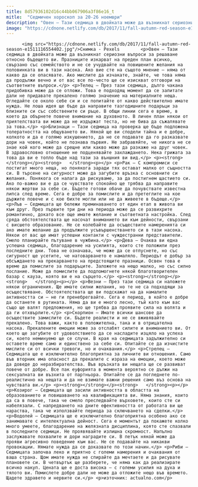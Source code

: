 ```yaml
---
title: 8d57936102d16c44bb067906a3f86e16_t
mitle:  "Седмичен хороскоп за 20-26 ноември"
description: "Овен – Тази седмица в двойката може да възникнат сериозни въпроси за решаване относно бъдещето ви. Празниците изкарват на преден план всичко, свързано със семейството и не се учудвайте на повишените желания на половинката ви в тази насока. Ако вие сте на същото мнение – няма от какво да се опасявате. Ако мислите да изчакате, …"
image: "https://cdnone.netlify.com/db/2017/11/fall-autumn-red-season-e1511116554402.jpg"
---
```


          <img src="https://cdnone.netlify.com/db/2017/11/fall-autumn-red-season-e1511116554402.jpg"/>Снимка - Pexels        <p>Овен – Тази седмица в двойката може да възникнат сериозни въпроси за решаване относно бъдещето ви. Празниците изкарват на преден план всичко, свързано със семейството и не се учудвайте на повишените желания на половинката ви в тази насока. Ако вие сте на същото мнение – няма от какво да се опасявате. Ако мислите да изчакате, знайте, че това няма да продължи вечно и от вас все по-често ще се изискват отговори на съответните въпроси.</p> <p>Телец – През тази седмица, дълго чакана придобивка може да се отложи. Това е подходящ момент да се запитате дали не придавате прекалено голямо значение на материалните неща. Огледайте се около себе си и се попитайте от какво действително имате нужда. Не лоша идея ще бъде да направите тазгодишните подаръци за близките си със собствените си ръце. В общи линии сега е време, в което да обърнете повече внимание на духовното. В личен план някои от приятелствата ви може да не издържат теста, но не бива да съжалявате за това.</p> <p>Близнаци – Тази седмица на проверка ще бъде подложена толератността на общуването ви. Някой ще ви сподели тайна и е добре, колкото и да е голямо изкушението, да не се подавате да го разказвате дори на човек, който не познава първия. Не забравяйте, че никога не се знае кой кого може да срещне или какво може да разкаже на друг човек. В здравословно отношение не подценявайте захлаждането. Нека грижата за това да ви е топло бъде над тази за външния ви вид.</p> <p><strong></strong></p><strong>   </strong><p></p> <p>Рак – С компромиси се постигат много неща, но понякога заради тях остават малко от същността си. В търсене на сигурност може да загубите връзка с основните си желания. Понякога се налага да рискуваме, за да постигнем щастието си. Ако по-важно ви е да се чувствате спокойно ще трябва да направите някои жертви за себе си. Бъдете готови обаче да почувствате известна липса след време. Сега е добре за помислите и да претеглите на кое държите повече и с кое бихте могли или не да живеете в бъдеще.</p> <p>Лъв – Седмицата ще бележи преминаването от един етап в живота ви към друг. През първите три дни на периода може да се развихрите романтично, докато все още имате желание и съответната настройка. След сряда обстоятелствата ще насочат вниманието ви към дейности, свързани с висшето образование. Не се колебайте да осъществите намеренията си ако имате желание да продължите усъвършенстването си в тази насока. Някои от вас ще имат успешни контакти с чуждестранни представители. Смело планирайте пътуване в чужбина.</p> <p>Дева – Очаква ви една успешна седмица, благодарение на усилията, които сте положили през последните дни. Това не означава, че може да се отпуснете, но със сигурност ще усетите, че натоварването е намаляло. Периодът е добър за обсъждането на прекарването на предстоящите празници. Освен това е време да помислите за подаръците. Заложете на нещо малко, но със силно послание. Може да помислите да подпомогнете някой благотворителен базар с кауза, която ви е на сърцето.</p> <p><strong></strong></p><strong>   </strong><p></p> <p>Везни – През тази седмица си наложете някои ограничения. Ще имате силни желания, но те не са подходящи за осъществяване. Обстоятелствата ще ви подскажат на да намалите активността си – не ги пренебрегвайте. Сега е период, в който е добре да останете в рутината. Няма да ви е много лесно, тъй като към вас също ще валят предложения, но ще трябва да проявите сила на волята и да ги отхвърлите.</p> <p>Скорпион – Имате всички шансове да осъществите замислите си. Бъдете реалисти и не се вживявайте прекалено. Това важи, както в положителна, така и в отрицателна насока. Прекалените емоции може за отслабят силите и вниманието ви. От което ще загубите от удоволствието да се насладите изцяло на успеха си, което неминуемо ще се случи. В края на седмицата задължително си оставете време само и единствено за себе си. Опитайте се да изчистите мислите си от всички тревоги, но и очаквания.</p> <p>Стрелец – Седмицата ще е изключително благоприятна за личните ви отношения. Само във вторник има опасност да прекалите с израза на емоции, което може да доведе до неразбирателства. Във връзката ви нещата ще се развиват повече от добре. Все пак еуфорията в момента вероятно се дължи на сексуалната ви възхита от партньора. Опитайте се да погледнете по-реалистично на нещата и да не взимате важни решения само въз основа на чувствата ви.</p> <p><strong></strong></p><strong>   </strong><p></p> <p>Козирог – Седмицата ще засили активността в областта на образованието и повишаването на квалификацията ви. Няма знания, които да са в повече, така че смело преследвайте върховете, които сте си набелязали. С напредването на дните ефективността от работата ви ще нараства, така че използвайте периода за сключването на сделки.</p> <p>Водолей – Седмицата ще е изключително благоприятна особено ако се занимавате с интелектуална дейност. Сега е моментът да покажете колко много умеете, благодарение на желязната дисциплина, която сте спазвали в последните седмици. Не проявявайте излишна скромност. Напълно заслужавате похвалите и дори наградите си. В петък някой може да прояви агресивно поведение към вас. Не се подавайте на никакви провокации. Нямате нужда да се доказвате по този начин.</p> <p>Риби – Седмицата започва леко и приятно с големи намерения и очаквания от ваша страна. Щом имате нужда не спирайте да мечтаете и да рисувате плановете си. В четвъртък ще разберете, че няма как да реализирате всичко накуп. Цената ще е доста висока – с големи усилия на духа и тялото ви. Помислете добре дали не може да отложите нещо във времето. Щадете здравето и нервите си.</p> <p>източник: actualno.com</p>        